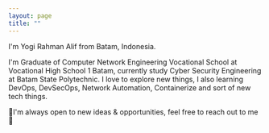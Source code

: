 ```yaml
---
layout: page
title: ""
---
```


I'm  Yogi Rahman Alif from Batam, Indonesia. 

I'm  Graduate of Computer Network Engineering Vocational School at Vocational High School 1 Batam, currently study Cyber Security Engineering at Batam State Polytechnic. I love to explore new things, I also learning DevOps, DevSecOps, Network Automation, Containerize and sort of new tech things.

👋I'm always open to new ideas & opportunities, feel free to reach out to me👋
